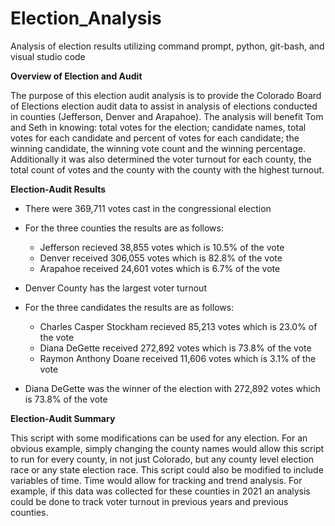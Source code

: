 # Election_Analysis
Analysis of election results utilizing command prompt, python, git-bash, and visual studio code

  **Overview of Election and Audit**

The purpose of this election audit analysis is to provide the Colorado Board of Elections election audit data to assist in analysis of elections conducted in counties (Jefferson, Denver and Arapahoe). The analysis will benefit Tom and Seth in knowing: total votes for the election; candidate names, total votes for each candidate and percent of votes for each candidate; the winning candidate, the winning vote count and the winning percentage. Additionally it was also determined the voter turnout for each county, the total count of votes and the county with the county with the highest turnout. 

  **Election-Audit Results**
    
*   There were 369,711 votes cast in the congressional election
*   For the three counties the results are as follows: 
    *    Jefferson recieved 38,855 votes which is 10.5% of the vote 
    *    Denver received 306,055 votes which is 82.8% of the vote
    *    Arapahoe received 24,601 votes which is 6.7% of the vote 

* Denver County has the largest voter turnout 
* For the three candidates the results are as follows: 
    *    Charles Casper Stockham recieved 85,213 votes which is 23.0% of the vote
    *    Diana DeGette received 272,892 votes which is 73.8% of the vote 
    *    Raymon Anthony Doane received 11,606 votes which is 3.1% of the vote 

* Diana DeGette was the winner of the election with 272,892 votes which is 73.8% of the vote

**Election-Audit Summary**

This script with some modifications can be used for any election. For an obvious example, simply changing the county names would allow this script to run for every county, in not just Colorado, but any county level election race or any state election race. 
This script could also be modified to include variables of time. Time would allow for tracking and trend analysis. For example, if this data was collected for these counties in 2021 an analysis could be done to track voter turnout in previous years and previous counties. 
